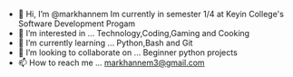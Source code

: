 - 👋 Hi, I’m @markhannem
Im currently in semester 1/4 at Keyin College's Software Development Progam 
- 👀 I’m interested in ...
Technology,Coding,Gaming and Cooking
- 🌱 I’m currently learning ...
Python,Bash and Git
- 💞️ I’m looking to collaborate on ...
Beginner python projects
- 📫 How to reach me ...
markhannem3@gmail.com

<!---
markhannem/markhannem is a ✨ special ✨ repository because its `README.md` (this file) appears on your GitHub profile.
You can click the Preview link to take a look at your changes.
--->

